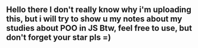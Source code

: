 ## Hello there I don't really know why i'm uploading this, but i will try to show u my notes about my studies about POO in JS Btw, feel free to use, but don't forget your star pls =)

